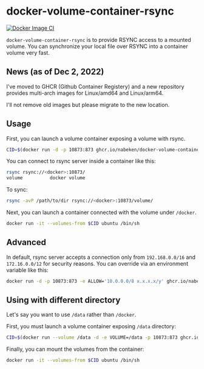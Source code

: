 # docker-volume-container-rsync
[![Docker Image CI](https://github.com/nabeken/docker-volume-container-rsync/actions/workflows/docker-image.yml/badge.svg)](https://github.com/nabeken/docker-volume-container-rsync/actions/workflows/docker-image.yml)

`docker-volume-container-rsync` is to provide RSYNC access to a mounted volume. You can synchronize your local file over RSYNC into a container volume very fast.

## News (as of Dec 2, 2022)

I've moved to GHCR (Github Container Registery) and a new repository provides multi-arch images for Linux/amd64 and Linux/arm64.

I'll not remove old images but please migrate to the new location.

## Usage

First, you can launch a volume container exposing a volume with rsync.

```sh
CID=$(docker run -d -p 10873:873 ghcr.io/nabeken/docker-volume-container-rsync:latest)
```

You can connect to rsync server inside a container like this:

```sh
rsync rsync://<docker>:10873/
volume          docker volume
```

To sync:

```sh
rsync -avP /path/to/dir rsync://<docker>:10873/volume/
```

Next, you can launch a container connected with the volume under `/docker`.

```sh
docker run -it --volumes-from $CID ubuntu /bin/sh
```

## Advanced

In default, rsync server accepts a connection only from `192.168.0.0/16` and `172.16.0.0/12` for security reasons.
You can override via an environment variable like this:

```sh
docker run -d -p 10873:873 -e ALLOW='10.0.0.0/8 x.x.x.x/y' ghcr.io/nabeken/docker-volume-container-rsync:latest
```

## Using with different directory

Let's say you want to use `/data` rather than `/docker`.

First, you must launch a volume container exposing `/data` directory:

```sh
CID=$(docker run --volume /data -d -e VOLUME=/data -p 10873:873 ghcr.io/nabeken/docker-volume-container-rsync:latest)
```

Finally, you can mount the volumes from the container:

```sh
docker run -it --volumes-from $CID ubuntu /bin/sh
```
